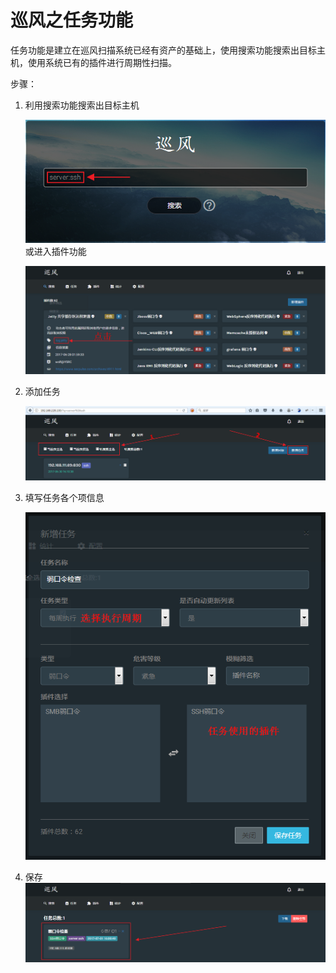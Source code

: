 # 巡风之任务功能

任务功能是建立在巡风扫描系统已经有资产的基础上，使用搜索功能搜索出目标主机，使用系统已有的插件进行周期性扫描。

步骤：

1. 利用搜索功能搜索出目标主机

   ![](../img/3.3_01.png)
   或进入插件功能

   ![](../img/3.3_02.png)
2. 添加任务

   ![](../img/3.3_03.png)
3. 填写任务各个项信息

   ![](../img/3.3_04.png)

4. 保存
    ![](../img/3.3_05.png)